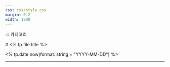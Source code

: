 ```yaml
---
css: css/style.css
margin: 0.2
width: 1200
---
```

:::    카테고리

<grid drag="100 50" drop="0 20">
# <% tp.file.title %>
</grid>
<grid drag="100 5" drop="0 70" >

<% tp.date.now(format: string = "YYYY-MM-DD") %>
<!-- element style="align-self:center"-->
</grid>

---